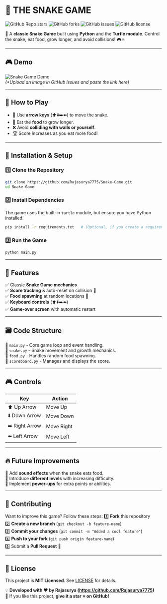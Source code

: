 # 🐍 THE SNAKE GAME

![GitHub Repo stars](https://img.shields.io/github/stars/Rajasurya7775/Snake-Game?style=social)
![GitHub forks](https://img.shields.io/github/forks/Rajasurya7775/Snake-Game?style=social)
![GitHub issues](https://img.shields.io/github/issues/Rajasurya7775/Snake-Game)
![GitHub license](https://img.shields.io/github/license/Rajasurya7775/Snake-Game)

🚀 A **classic Snake Game** built using **Python** and the **Turtle module**. Control the snake, eat food, grow longer, and avoid collisions! 🎮🔥

---
## 🎮 Demo
![Snake Game Demo](https://your-image-link.com/demo.gif)  
_(*Upload an image in GitHub issues and paste the link here)_

---
## 📌 How to Play
- 🎯 Use **arrow keys** (⬆️⬇️➡️⬅️) to move the snake.
- 🍎 Eat the **food** to grow longer.
- ❌ Avoid **colliding with walls or yourself**.
- 🏆 Score increases as you eat more food!

---
## 🔧 Installation & Setup
### 1️⃣ Clone the Repository
```sh
git clone https://github.com/Rajasurya7775/Snake-Game.git
cd Snake-Game
```
### 2️⃣ Install Dependencies
The game uses the built-in `turtle` module, but ensure you have Python installed.
```sh
pip install -r requirements.txt   # (Optional, if you create a requirements file)
```
### 3️⃣ Run the Game
```sh
python main.py
```

---
## 🚀 Features
✅ Classic **Snake Game mechanics**  
✅ **Score tracking** & auto-reset on collision 🌟  
✅ **Food spawning** at random locations 🍓  
✅ **Keyboard controls** (⬆️⬇️➡️⬅️)  
✅ **Game-over screen** with automatic restart  

---
## 🗃️ Code Structure
📂 `main.py` - Core game loop and event handling.  
📂 `snake.py` - Snake movement and growth mechanics.  
📂 `food.py` - Handles random food spawning.  
📂 `scoreboard.py` - Manages and displays the score.  

---
## 🎮 Controls
| Key | Action |
|----|--------|
| ⬆️ Up Arrow | Move Up |
| ⬇️ Down Arrow | Move Down |
| ➡️ Right Arrow | Move Right |
| ⬅️ Left Arrow | Move Left |

---
## 🔥 Future Improvements
🔹 Add **sound effects** when the snake eats food.  
🔹 Introduce **different levels** with increasing difficulty.  
🔹 Implement **power-ups** for extra points or abilities.  

---
## 👤 Contributing
Want to improve this game? Follow these steps:
1️⃣ **Fork** this repository  
2️⃣ **Create a new branch** (`git checkout -b feature-name`)  
3️⃣ **Commit your changes** (`git commit -m "Added a cool feature"`)  
4️⃣ **Push to your fork** (`git push origin feature-name`)  
5️⃣ Submit a **Pull Request** 🚀  

---
## 📜 License
This project is **MIT Licensed**. See [LICENSE](LICENSE) for details.  

💡 **Developed with ❤️ by Rajasurya (https://github.com/Rajasurya7775)**  
🌟 If you like this project, **give it a star ⭐ on GitHub!**  


